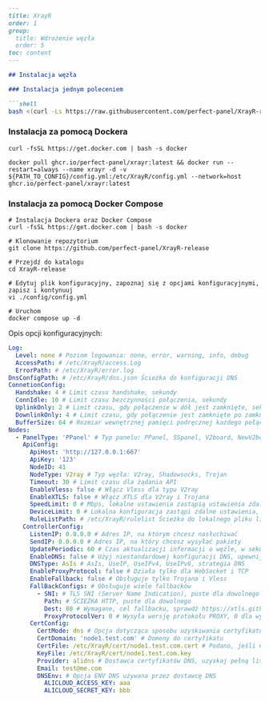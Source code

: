 ```markdown
---
title: XrayR
order: 1
group: 
  title: Wdrożenie węzła
  order: 5
toc: content
---

## Instalacja węzła

### Instalacja jednym poleceniem

```shell
bash <(curl -Ls https://raw.githubusercontent.com/perfect-panel/XrayR-release/master/install.sh)
```

### Instalacja za pomocą Dockera

```
curl -fsSL https://get.docker.com | bash -s docker

docker pull ghcr.io/perfect-panel/xrayr:latest && docker run --restart=always --name xrayr -d -v ${PATH_TO_CONFIG}/config.yml:/etc/XrayR/config.yml --network=host ghcr.io/perfect-panel/xrayr:latest
```

### Instalacja za pomocą Docker Compose

```
# Instalacja Dockera oraz Docker Compose
curl -fsSL https://get.docker.com | bash -s docker

# Klonowanie repozytorium
git clone https://github.com/perfect-panel/XrayR-release

# Przejdź do katalogu
cd XrayR-release

# Edytuj plik konfiguracyjny, zapoznaj się z opcjami konfiguracyjnymi, zapisz i kontynuuj
vi ./config/config.yml

# Uruchom
docker compose up -d
```

Opis opcji konfiguracyjnych:

```yaml
Log:
  Level: none # Poziom logowania: none, error, warning, info, debug
  AccessPath: # /etc/XrayR/access.Log
  ErrorPath: # /etc/XrayR/error.log
DnsConfigPath: # /etc/XrayR/dns.json Ścieżka do konfiguracji DNS
ConnetionConfig:
  Handshake: 4 # Limit czasu handshake, sekundy
  ConnIdle: 10 # Limit czasu bezczynności połączenia, sekundy
  UplinkOnly: 2 # Limit czasu, gdy połączenie w dół jest zamknięte, sekundy
  DownlinkOnly: 4 # Limit czasu, gdy połączenie jest zamknięte po zamknięciu połączenia w górę, sekundy
  BufferSize: 64 # Rozmiar wewnętrznej pamięci podręcznej każdego połączenia, kB
Nodes:
  - PanelType: 'PPanel' # Typ panelu: PPanel, SSpanel, V2board, NewV2board, PMpanel, Proxypanel, V2RaySocks
    ApiConfig:
      ApiHost: 'http://127.0.0.1:667'
      ApiKey: '123'
      NodeID: 41
      NodeType: V2ray # Typ węzła: V2ray, Shadowsocks, Trojan
      Timeout: 30 # Limit czasu dla żądania API
      EnableVless: false # Włącz Vless dla typu V2ray
      EnableXTLS: false # Włącz XTLS dla V2ray i Trojana
      SpeedLimit: 0 # Mbps, lokalne ustawienia zastąpią ustawienia zdalne, 0 oznacza wyłączenie
      DeviceLimit: 0 # Lokalna konfiguracja zastąpi zdalne ustawienia, 0 oznacza wyłączenie
      RuleListPath: # /etc/XrayR/rulelist Ścieżka do lokalnego pliku listy reguł
    ControllerConfig:
      ListenIP: 0.0.0.0 # Adres IP, na którym chcesz nasłuchiwać
      SendIP: 0.0.0.0 # Adres IP, na który chcesz wysyłać pakiety
      UpdatePeriodic: 60 # Czas aktualizacji informacji o węźle, w sekundach
      EnableDNS: false # Użyj niestandardowej konfiguracji DNS, upewnij się, że poprawnie ustawisz dns.json
      DNSType: AsIs # AsIs, UseIP, UseIPv4, UseIPv6, strategia DNS
      EnableProxyProtocol: false # Działa tylko dla WebSocket i TCP
      EnableFallback: false # Obsługuje tylko Trojana i Vless
      FallBackConfigs: # Obsługuje wiele fallbacków
        - SNI: # TLS SNI (Server Name Indication), puste dla dowolnego
          Path: # ŚCIEŻKA HTTP, puste dla dowolnego
          Dest: 80 # Wymagane, cel fallbacku, sprawdź https://xtls.github.io/config/fallback/ po szczegóły.
          ProxyProtocolVer: 0 # Wysyła wersję protokołu PROXY, 0 dla wyłączenia
      CertConfig:
        CertMode: dns # Opcja dotycząca sposobu uzyskiwania certyfikatu: none, file, http, dns. Wybór "none" wymusi wyłączenie konfiguracji tls.
        CertDomain: 'node1.test.com' # Domeny do certyfikatu
        CertFile: /etc/XrayR/cert/node1.test.com.cert # Podano, jeśli CertMode to file
        KeyFile: /etc/XrayR/cert/node1.test.com.key
        Provider: alidns # Dostawca certyfikatów DNS, uzyskaj pełną listę wsparcia tutaj: https://go-acme.github.io/lego/dns/
        Email: test@me.com
        DNSEnv: # Opcja ENV DNS używana przez dostawcę DNS
          ALICLOUD_ACCESS_KEY: aaa
          ALICLOUD_SECRET_KEY: bbb
```

